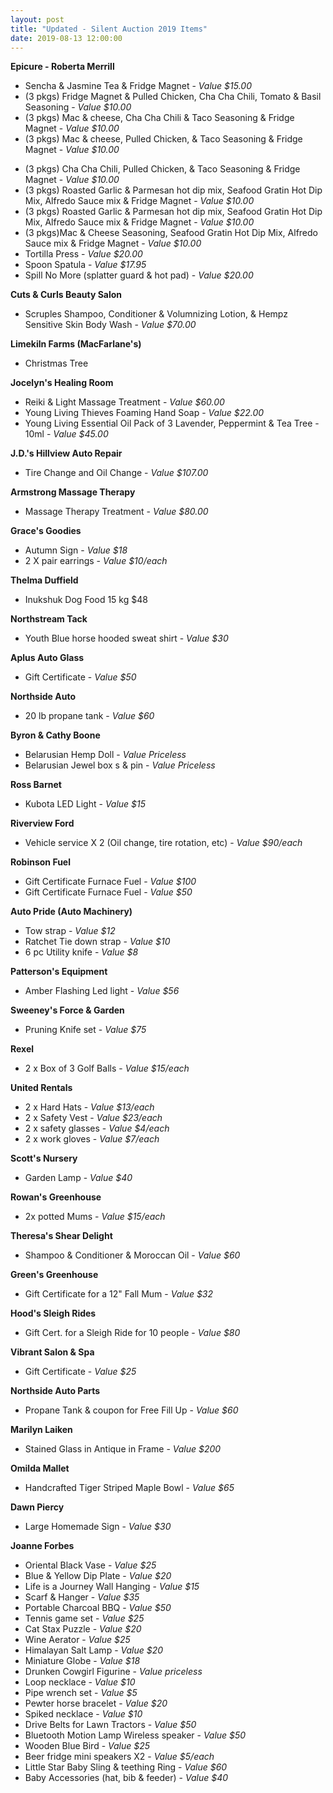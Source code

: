 ```yaml
---
layout: post
title: "Updated - Silent Auction 2019 Items"
date: 2019-08-13 12:00:00
---
```


**Epicure - Roberta Merrill**
- Sencha &amp; Jasmine Tea &amp; Fridge Magnet  - *Value $15.00*
- (3 pkgs) Fridge Magnet &amp; Pulled Chicken, Cha Cha Chili, Tomato &amp; Basil Seasoning  - *Value $10.00*
- (3 pkgs) Mac &amp; cheese, Cha Cha Chili &amp; Taco Seasoning &amp; Fridge Magnet  - *Value $10.00*
- (3 pkgs) Mac &amp; cheese, Pulled Chicken, &amp; Taco Seasoning &amp; Fridge Magnet  - *Value $10.00*
<!--end-excerpt-->
- (3 pkgs) Cha Cha Chili, Pulled Chicken, &amp; Taco Seasoning &amp; Fridge Magnet  - *Value $10.00*
- (3 pkgs) Roasted Garlic &amp; Parmesan hot dip mix, Seafood Gratin Hot Dip Mix, Alfredo Sauce mix &amp; Fridge Magnet  - *Value $10.00*
- (3 pkgs) Roasted Garlic &amp; Parmesan hot dip mix, Seafood Gratin Hot Dip Mix, Alfredo Sauce mix &amp; Fridge Magnet  - *Value $10.00*
- (3 pkgs)Mac &amp; Cheese Seasoning, Seafood Gratin Hot Dip Mix, Alfredo Sauce mix &amp; Fridge Magnet  - *Value $10.00*
- Tortilla Press  - *Value $20.00*
- Spoon Spatula  - *Value $17.95*
- Spill No More (splatter guard &amp; hot pad)  - *Value $20.00*

**Cuts &amp; Curls Beauty Salon**
- Scruples Shampoo, Conditioner &amp; Volumnizing Lotion, &amp; Hempz Sensitive Skin Body Wash  - *Value $70.00*

**Limekiln Farms (MacFarlane's)**
- Christmas Tree

**Jocelyn&#39;s Healing Room**
- Reiki &amp; Light Massage Treatment - *Value $60.00*
- Young Living Thieves Foaming Hand Soap - *Value $22.00*
- Young Living Essential Oil Pack of 3 Lavender, Peppermint &amp; Tea Tree - 10ml - *Value $45.00*

**J.D.'s Hillview Auto Repair**
- Tire Change and Oil Change - *Value $107.00*

**Armstrong Massage Therapy**
- Massage Therapy Treatment - *Value $80.00*

**Grace's Goodies**
- Autumn Sign - *Value $18*
- 2 X pair earrings - *Value $10/each*

**Thelma Duffield**
- Inukshuk Dog Food 15 kg $48

**Northstream Tack**
- Youth Blue horse hooded sweat shirt - *Value $30*

**Aplus Auto Glass**
- Gift Certificate - *Value $50*

**Northside Auto**
- 20 lb propane tank - *Value $60*

**Byron & Cathy Boone**
- Belarusian Hemp Doll - *Value Priceless*
- Belarusian Jewel box s & pin - *Value Priceless*

**Ross Barnet**
- Kubota LED Light - *Value $15*

**Riverview Ford**
- Vehicle service  X 2 (Oil change, tire rotation, etc) - *Value $90/each*

**Robinson Fuel**
- Gift Certificate Furnace Fuel - *Value $100*
- Gift Certificate Furnace Fuel - *Value $50*

**Auto Pride (Auto Machinery)**
- Tow strap - *Value $12*
- Ratchet Tie down strap - *Value $10*
- 6 pc Utility knife - *Value $8*

**Patterson's Equipment**
- Amber Flashing Led light - *Value $56*

**Sweeney's Force & Garden**
- Pruning Knife set - *Value $75*

**Rexel**
- 2 x Box of 3 Golf Balls - *Value $15/each*

**United Rentals**
- 2 x Hard Hats - *Value $13/each*
- 2 x Safety Vest - *Value $23/each*
- 2 x safety glasses - *Value $4/each*
- 2 x work gloves - *Value $7/each*

**Scott's Nursery**
- Garden Lamp - *Value $40*

**Rowan's Greenhouse**
- 2x potted Mums - *Value $15/each*

**Theresa's Shear Delight**
- Shampoo & Conditioner & Moroccan Oil - *Value $60*

**Green&#39;s Greenhouse**
- Gift Certificate for a 12&quot; Fall Mum - *Value $32*

**Hood&#39;s Sleigh Rides**
- Gift Cert. for a Sleigh Ride for 10 people - *Value $80*

**Vibrant Salon &amp; Spa**
- Gift Certificate - *Value $25*

**Northside Auto Parts**
- Propane Tank &amp; coupon for Free Fill Up - *Value $60*

**Marilyn Laiken**
- Stained Glass in Antique in Frame - *Value $200*

**Omilda Mallet**
- Handcrafted Tiger Striped Maple Bowl - *Value $65*

**Dawn Piercy**
- Large Homemade Sign - *Value $30*

**Joanne Forbes**
- Oriental Black Vase - *Value $25*
- Blue &amp; Yellow Dip Plate - *Value $20*
- Life is a Journey Wall Hanging - *Value $15*
- Scarf &amp; Hanger - *Value $35*
- Portable Charcoal BBQ - *Value $50*
- Tennis game set - *Value $25*
- Cat Stax Puzzle - *Value $20*
- Wine Aerator - *Value $25*
- Himalayan Salt Lamp - *Value $20*
- Miniature Globe - *Value $18*
- Drunken Cowgirl Figurine - *Value priceless*
- Loop necklace - *Value $10*
- Pipe wrench set - *Value $5*
- Pewter horse bracelet - *Value $20*
- Spiked necklace - *Value $10*
- Drive Belts for Lawn Tractors - *Value $50*
- Bluetooth Motion Lamp Wireless speaker - *Value $50*
- Wooden Blue Bird - *Value $25*
- Beer fridge mini speakers X2 - *Value $5/each*
- Little Star Baby Sling &amp; teething Ring - *Value $60*
- Baby Accessories (hat, bib &amp; feeder) - *Value $40*
